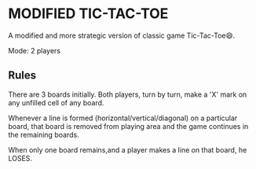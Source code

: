 # MODIFIED TIC-TAC-TOE

A modified and more strategic version of classic game Tic-Tac-Toe:smile:. 

Mode: 2 players

## Rules

There are 3 boards initially. Both players, turn by turn, make a 'X' mark on any unfilled cell of any board.

Whenever a line is formed (horizontal/vertical/diagonal) on a particular board, that board is removed from playing area and the game continues in the remaining boards.

When only one board remains,and a player makes a line on that board, he LOSES.
